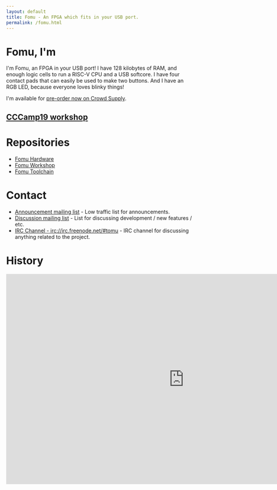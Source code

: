```yaml
---
layout: default
title: Fomu - An FPGA which fits in your USB port.
permalink: /fomu.html
---
```


# Fomu, I'm

I'm Fomu, an FPGA in your USB port!  I have 128 kilobytes of RAM, and enough logic cells to run a RISC-V CPU and a USB softcore.  I have four contact pads that can easily be used to make two buttons.  And I have an RGB LED, because everyone loves blinky things!

I'm available for [pre-order now on Crowd Supply](https://www.crowdsupply.com/sutajio-kosagi/fomu).

<h2><a href="https://workshop.fomu.im">CCCamp19 workshop</a></h2>

# Repositories

* [Fomu Hardware](https://github.com/im-tomu/fomu-hardware)
* [Fomu Workshop](https://github.com/im-tomu/fomu-workshop)
* [Fomu Toolchain](https://github.com/im-tomu/fomu-toolchain)

# Contact

* [Announcement mailing list](https://groups.google.com/forum/#!forum/tomu-announce/join) - Low traffic list for announcements.
* [Discussion mailing list](https://groups.google.com/forum/#!forum/tomu-discuss/join) - List for discussing development / new features / etc.
* [IRC Channel - irc://irc.freenode.net/#tomu](https://webchat.freenode.net/?channels=#tomu) - IRC channel for discussing anything related to the project.

# History

<iframe src="https://docs.google.com/presentation/d/e/2PACX-1vRiPeIvvWhA6BX0Q4NYMEbRuZSlhxvM6I2baZi7JBeXF214rE6siQQ5WeH9j40MzGoekYu9JnbAS5CR/embed?start=true&loop=true&delayms=3000" frameborder="0" width="960" height="569" allowfullscreen="true" mozallowfullscreen="true" webkitallowfullscreen="true"></iframe>
